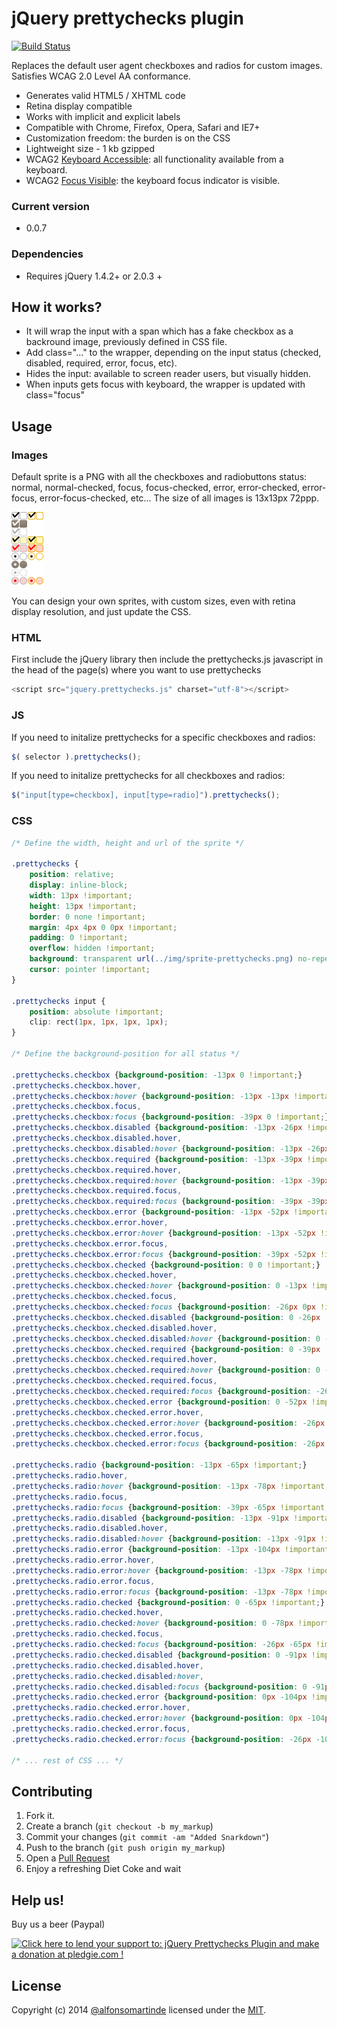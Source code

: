 jQuery prettychecks plugin
==========================

[![Build Status](https://api.travis-ci.org/alfonsomartinde/prettychecks.png)](https://travis-ci.org/alfonsomartinde/prettychecks)

Replaces the default user agent checkboxes and radios for custom images.
Satisfies WCAG 2.0 Level AA conformance.

* Generates valid HTML5 / XHTML code
* Retina display compatible
* Works with implicit and explicit labels
* Compatible with Chrome, Firefox, Opera, Safari and IE7+
* Customization freedom: the burden is on the CSS
* Lightweight size - 1 kb gzipped
* WCAG2 [Keyboard Accessible][1]: all functionality available from a keyboard.
* WCAG2 [Focus Visible][2]: the keyboard focus indicator is visible.

### Current version

* 0.0.7

### Dependencies

* Requires jQuery 1.4.2+ or 2.0.3 +

How it works?
-------------

* It will wrap the input with a span which has a fake checkbox as a 
  backround image, previously defined in CSS file.
* Add class="..." to the wrapper, depending on the input status (checked, 
  disabled, required, error, focus, etc).
* Hides the input: available to screen reader users, but visually hidden.
* When inputs gets focus with keyboard, the wrapper is updated with class="focus"

Usage
-----

### Images

Default sprite is a PNG with all the checkboxes and radiobuttons status: normal, normal-checked, focus, focus-checked, error, error-checked, error-focus, error-focus-checked, etc... The size of all images is 13x13px 72ppp.

![spryte-prettychecks](https://github.com/alfonsomartinde/prettychecks/blob/master/app/img/sprite-prettychecks.png?raw=true)

You can design your own sprites, with custom sizes, even with retina display resolution, and just update the CSS.

### HTML

First include the jQuery library then include the prettychecks.js javascript in 
the head of the page(s) where you want to use prettychecks

```javascript
<script src="jquery.prettychecks.js" charset="utf-8"></script>
```

### JS

If you need to initalize prettychecks for a specific checkboxes and radios:

```javascript
$( selector ).prettychecks();
```

If you need to initalize prettychecks for all checkboxes and radios:

```javascript
$("input[type=checkbox], input[type=radio]").prettychecks();
```

### CSS

```css
/* Define the width, height and url of the sprite */

.prettychecks {
    position: relative;
    display: inline-block;
    width: 13px !important;
    height: 13px !important;
    border: 0 none !important;
    margin: 4px 4px 0 0px !important;
    padding: 0 !important;
    overflow: hidden !important;
    background: transparent url(../img/sprite-prettychecks.png) no-repeat 0 0 !important;
    cursor: pointer !important;
}

.prettychecks input {
    position: absolute !important;
    clip: rect(1px, 1px, 1px, 1px);
}

/* Define the background-position for all status */

.prettychecks.checkbox {background-position: -13px 0 !important;}
.prettychecks.checkbox.hover,
.prettychecks.checkbox:hover {background-position: -13px -13px !important;}
.prettychecks.checkbox.focus,
.prettychecks.checkbox:focus {background-position: -39px 0 !important;}
.prettychecks.checkbox.disabled {background-position: -13px -26px !important;}
.prettychecks.checkbox.disabled.hover,
.prettychecks.checkbox.disabled:hover {background-position: -13px -26px !important;}
.prettychecks.checkbox.required {background-position: -13px -39px !important;}
.prettychecks.checkbox.required.hover,
.prettychecks.checkbox.required:hover {background-position: -13px -39px !important;}
.prettychecks.checkbox.required.focus,
.prettychecks.checkbox.required:focus {background-position: -39px -39px !important;}
.prettychecks.checkbox.error {background-position: -13px -52px !important;}
.prettychecks.checkbox.error.hover,
.prettychecks.checkbox.error:hover {background-position: -13px -52px !important;}
.prettychecks.checkbox.error.focus,
.prettychecks.checkbox.error:focus {background-position: -39px -52px !important;}
.prettychecks.checkbox.checked {background-position: 0 0 !important;}
.prettychecks.checkbox.checked.hover,
.prettychecks.checkbox.checked:hover {background-position: 0 -13px !important;}
.prettychecks.checkbox.checked.focus,
.prettychecks.checkbox.checked:focus {background-position: -26px 0px !important;}
.prettychecks.checkbox.checked.disabled {background-position: 0 -26px !important;}
.prettychecks.checkbox.checked.disabled.hover,
.prettychecks.checkbox.checked.disabled:hover {background-position: 0 -26px !important;}
.prettychecks.checkbox.checked.required {background-position: 0 -39px !important;}
.prettychecks.checkbox.checked.required.hover,
.prettychecks.checkbox.checked.required:hover {background-position: 0 -39px !important;}
.prettychecks.checkbox.checked.required.focus,
.prettychecks.checkbox.checked.required:focus {background-position: -26px -39px !important;}
.prettychecks.checkbox.checked.error {background-position: 0 -52px !important;}
.prettychecks.checkbox.checked.error.hover,
.prettychecks.checkbox.checked.error:hover {background-position: -26px -52px !important;}
.prettychecks.checkbox.checked.error.focus,
.prettychecks.checkbox.checked.error:focus {background-position: -26px -52px !important;}

.prettychecks.radio {background-position: -13px -65px !important;}
.prettychecks.radio.hover,
.prettychecks.radio:hover {background-position: -13px -78px !important;}
.prettychecks.radio.focus,
.prettychecks.radio:focus {background-position: -39px -65px !important;}
.prettychecks.radio.disabled {background-position: -13px -91px !important;}
.prettychecks.radio.disabled.hover,
.prettychecks.radio.disabled:hover {background-position: -13px -91px !important;}
.prettychecks.radio.error {background-position: -13px -104px !important;}
.prettychecks.radio.error.hover,
.prettychecks.radio.error:hover {background-position: -13px -78px !important;}
.prettychecks.radio.error.focus,
.prettychecks.radio.error:focus {background-position: -13px -78px !important;}
.prettychecks.radio.checked {background-position: 0 -65px !important;}
.prettychecks.radio.checked.hover,
.prettychecks.radio.checked:hover {background-position: 0 -78px !important;}
.prettychecks.radio.checked.focus,
.prettychecks.radio.checked:focus {background-position: -26px -65px !important;}
.prettychecks.radio.checked.disabled {background-position: 0 -91px !important;}
.prettychecks.radio.checked.disabled.hover,
.prettychecks.radio.checked.disabled:hover,
.prettychecks.radio.checked.disabled:focus {background-position: 0 -91px !important;}
.prettychecks.radio.checked.error {background-position: 0px -104px !important;}
.prettychecks.radio.checked.error.hover,
.prettychecks.radio.checked.error:hover {background-position: 0px -104px !important;}
.prettychecks.radio.checked.error.focus,
.prettychecks.radio.checked.error:focus {background-position: -26px -104px !important;}

/* ... rest of CSS ... */

```

Contributing
------------

1. Fork it.
2. Create a branch (`git checkout -b my_markup`)
3. Commit your changes (`git commit -am "Added Snarkdown"`)
4. Push to the branch (`git push origin my_markup`)
5. Open a [Pull Request][1]
6. Enjoy a refreshing Diet Coke and wait


Help us!
--------

Buy us a beer (Paypal)

[![Click here to lend your support to: jQuery Prettychecks Plugin and make a donation at pledgie.com !](https://pledgie.com/campaigns/23329.png?skin_name=chrome)](https://pledgie.com/campaigns/23329)


License
-------

Copyright (c) 2014 [@alfonsomartinde](https://twitter.com/alfonsomartinde) 
licensed under the [MIT](http://opensource.org/licenses/MIT).

[1]: http://www.w3.org/TR/UNDERSTANDING-WCAG20/keyboard-operation.html
[2]: http://www.w3.org/TR/UNDERSTANDING-WCAG20/navigation-mechanisms-focus-visible.html
[3]: http://github.com/github/markup/pulls
